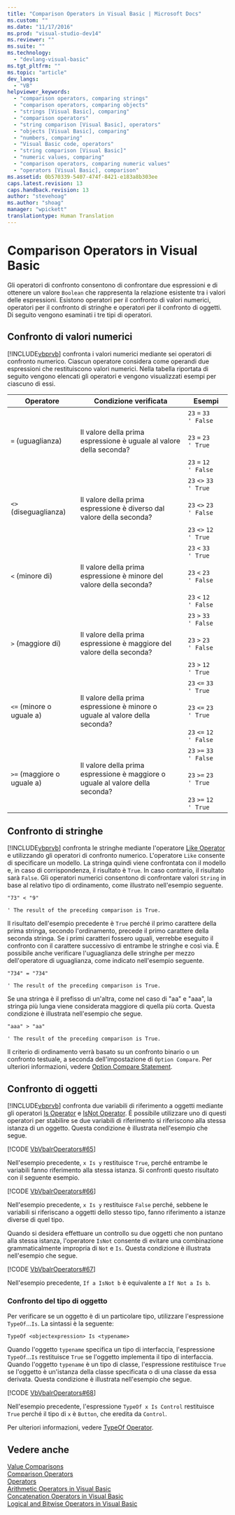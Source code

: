```yaml
---
title: "Comparison Operators in Visual Basic | Microsoft Docs"
ms.custom: ""
ms.date: "11/17/2016"
ms.prod: "visual-studio-dev14"
ms.reviewer: ""
ms.suite: ""
ms.technology: 
  - "devlang-visual-basic"
ms.tgt_pltfrm: ""
ms.topic: "article"
dev_langs: 
  - "VB"
helpviewer_keywords: 
  - "comparison operators, comparing strings"
  - "comparison operators, comparing objects"
  - "strings [Visual Basic], comparing"
  - "comparison operators"
  - "string comparison [Visual Basic], operators"
  - "objects [Visual Basic], comparing"
  - "numbers, comparing"
  - "Visual Basic code, operators"
  - "string comparison [Visual Basic]"
  - "numeric values, comparing"
  - "comparison operators, comparing numeric values"
  - "operators [Visual Basic], comparison"
ms.assetid: 0b570339-5407-474f-8421-e183a8b303ee
caps.latest.revision: 13
caps.handback.revision: 13
author: "stevehoag"
ms.author: "shoag"
manager: "wpickett"
translationtype: Human Translation
---
```

# Comparison Operators in Visual Basic
Gli operatori di confronto consentono di confrontare due espressioni e di ottenere un valore `Boolean` che rappresenta la relazione esistente tra i valori delle espressioni.  Esistono operatori per il confronto di valori numerici, operatori per il confronto di stringhe e operatori per il confronto di oggetti.  Di seguito vengono esaminati i tre tipi di operatori.  
  
## Confronto di valori numerici  
 [!INCLUDE[vbprvb](../../../../csharp/programming-guide/concepts/linq/includes/vbprvb_md.md)] confronta i valori numerici mediante sei operatori di confronto numerico.  Ciascun operatore considera come operandi due espressioni che restituiscono valori numerici.  Nella tabella riportata di seguito vengono elencati gli operatori e vengono visualizzati esempi per ciascuno di essi.  
  
|Operatore|Condizione verificata|Esempi|  
|---------------|---------------------------|------------|  
|`=` \(uguaglianza\)|Il valore della prima espressione è uguale al valore della seconda?|`23`   `=`   `33    ' False`<br /><br /> `23`   `=`   `23    ' True`<br /><br /> `23`   `=`   `12    ' False`|  
|`<>` \(diseguaglianza\)|Il valore della prima espressione è diverso dal valore della seconda?|`23`   `<>`   `33    ' True`<br /><br /> `23`   `<>`   `23    ' False`<br /><br /> `23`   `<>`   `12    ' True`|  
|`<` \(minore di\)|Il valore della prima espressione è minore del valore della seconda?|`23`   `<`   `33    ' True`<br /><br /> `23`   `<`   `23    ' False`<br /><br /> `23`   `<`   `12    ' False`|  
|`>` \(maggiore di\)|Il valore della prima espressione è maggiore del valore della seconda?|`23`   `>`   `33    ' False`<br /><br /> `23`   `>`   `23    ' False`<br /><br /> `23`   `>`   `12    ' True`|  
|`<=` \(minore o uguale a\)|Il valore della prima espressione è minore o uguale al valore della seconda?|`23`   `<=`   `33    ' True`<br /><br /> `23`   `<=`   `23    ' True`<br /><br /> `23`   `<=`   `12    ' False`|  
|`>=` \(maggiore o uguale a\)|Il valore della prima espressione è maggiore o uguale al valore della seconda?|`23`   `>=`   `33    ' False`<br /><br /> `23`   `>=`   `23    ' True`<br /><br /> `23`   `>=`   `12    ' True`|  
  
## Confronto di stringhe  
 [!INCLUDE[vbprvb](../../../../csharp/programming-guide/concepts/linq/includes/vbprvb_md.md)] confronta le stringhe mediante l'operatore [Like Operator](../../../../visual-basic/language-reference/operators/like-operator.md) e utilizzando gli operatori di confronto numerico.  L'operatore `Like` consente di specificare un modello.  La stringa quindi viene confrontata con il modello e, in caso di corrispondenza, il risultato è `True`.  In caso contrario, il risultato sarà `False`.  Gli operatori numerici consentono di confrontare valori `String` in base al relativo tipo di ordinamento, come illustrato nell'esempio seguente.  
  
 `"73" < "9"`  
  
 `' The result of the preceding comparison is True.`  
  
 Il risultato dell'esempio precedente è `True` perché il primo carattere della prima stringa, secondo l'ordinamento, precede il primo carattere della seconda stringa.  Se i primi caratteri fossero uguali, verrebbe eseguito il confronto con il carattere successivo di entrambe le stringhe e così via.  È possibile anche verificare l'uguaglianza delle stringhe per mezzo dell'operatore di uguaglianza, come indicato nell'esempio seguente.  
  
 `"734" = "734"`  
  
 `' The result of the preceding comparison is True.`  
  
 Se una stringa è il prefisso di un'altra, come nel caso di "aa" e "aaa", la stringa più lunga viene considerata maggiore di quella più corta.  Questa condizione è illustrata nell'esempio che segue.  
  
 `"aaa" > "aa"`  
  
 `' The result of the preceding comparison is True.`  
  
 Il criterio di ordinamento verrà basato su un confronto binario o un confronto testuale, a seconda dell'impostazione di `Option Compare`.  Per ulteriori informazioni, vedere [Option Compare Statement](../../../../visual-basic/language-reference/statements/option-compare-statement.md).  
  
## Confronto di oggetti  
 [!INCLUDE[vbprvb](../../../../csharp/programming-guide/concepts/linq/includes/vbprvb_md.md)] confronta due variabili di riferimento a oggetti mediante gli operatori [Is Operator](../../../../visual-basic/language-reference/operators/is-operator.md) e [IsNot Operator](../../../../visual-basic/language-reference/operators/isnot-operator.md).  È possibile utilizzare uno di questi operatori per stabilire se due variabili di riferimento si riferiscono alla stessa istanza di un oggetto.  Questa condizione è illustrata nell'esempio che segue.  
  
 [!CODE [VbVbalrOperators#65](../CodeSnippet/VS_Snippets_VBCSharp/VbVbalrOperators#65)]  
  
 Nell'esempio precedente, `x Is y` restituisce `True`, perché entrambe le variabili fanno riferimento alla stessa istanza.  Si confronti questo risultato con il seguente esempio.  
  
 [!CODE [VbVbalrOperators#66](../CodeSnippet/VS_Snippets_VBCSharp/VbVbalrOperators#66)]  
  
 Nell'esempio precedente, `x Is y` restituisce `False` perché, sebbene le variabili si riferiscano a oggetti dello stesso tipo, fanno riferimento a istanze diverse di quel tipo.  
  
 Quando si desidera effettuare un controllo su due oggetti che non puntano alla stessa istanza, l'operatore `IsNot` consente di evitare una combinazione grammaticalmente impropria di `Not` e `Is`.  Questa condizione è illustrata nell'esempio che segue.  
  
 [!CODE [VbVbalrOperators#67](../CodeSnippet/VS_Snippets_VBCSharp/VbVbalrOperators#67)]  
  
 Nell'esempio precedente, `If a IsNot b` è equivalente a `If Not a Is b`.  
  
### Confronto del tipo di oggetto  
 Per verificare se un oggetto è di un particolare tipo, utilizzare l'espressione `TypeOf`...`Is`.  La sintassi è la seguente:  
  
 `TypeOf <objectexpression> Is <typename>`  
  
 Quando l'oggetto `typename` specifica un tipo di interfaccia, l'espressione `TypeOf`...`Is` restituisce `True` se l'oggetto implementa il tipo di interfaccia.  Quando l'oggetto `typename` è un tipo di classe, l'espressione restituisce `True` se l'oggetto è un'istanza della classe specificata o di una classe da essa derivata.  Questa condizione è illustrata nell'esempio che segue.  
  
 [!CODE [VbVbalrOperators#68](../CodeSnippet/VS_Snippets_VBCSharp/VbVbalrOperators#68)]  
  
 Nell'esempio precedente, l'espressione `TypeOf x Is Control` restituisce `True` perché il tipo di `x` è `Button`, che eredita da `Control`.  
  
 Per ulteriori informazioni, vedere [TypeOf Operator](../../../../visual-basic/language-reference/operators/typeof-operator.md).  
  
## Vedere anche  
 [Value Comparisons](../../../../visual-basic/programming-guide/language-features/operators-and-expressions/value-comparisons.md)   
 [Comparison Operators](../../../../visual-basic/language-reference/operators/comparison-operators.md)   
 [Operators](../../../../visual-basic/language-reference/operators/index.md)   
 [Arithmetic Operators in Visual Basic](../../../../visual-basic/programming-guide/language-features/operators-and-expressions/arithmetic-operators.md)   
 [Concatenation Operators in Visual Basic](../../../../visual-basic/programming-guide/language-features/operators-and-expressions/concatenation-operators.md)   
 [Logical and Bitwise Operators in Visual Basic](../../../../visual-basic/programming-guide/language-features/operators-and-expressions/logical-and-bitwise-operators.md)